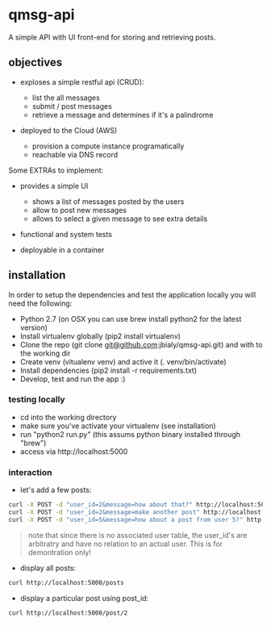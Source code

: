 # qmsg-api

A simple API with UI front-end for storing and retrieving posts.

## objectives

* exploses a simple restful api (CRUD):
    * list the all messages 
    * submit / post messages
    * retrieve a message and determines if it's a palindrome

* deployed to the Cloud (AWS)
    * provision a compute instance programatically
    * reachable via DNS record

Some EXTRAs to implement:

* provides a simple UI
    * shows a list of messages posted by the users
    * allow to post new messages
    * allows to select a given message to see extra details

* functional and system tests
* deployable in a container

## installation

In order to setup the dependencies and test the application locally you will need the following:

* Python 2.7 (on OSX you can use brew install python2 for the latest version)
* Install virtualenv globally (pip2 install virtualenv)
* Clone the repo (git clone git@github.com:jbialy/qmsg-api.git) and with to the working dir
* Create venv (vitualenv venv) and active it (. venv/bin/activate)
* Install dependencies (pip2 install -r requirements.txt)
* Develop, test and run the app :)

### testing locally

* cd into the working directory
* make sure you've activate your virtualenv (see installation)
* run "python2 run.py" (this assums python binary installed through "brew")
* access via http://localhost:5000

### interaction

* let's add a few posts:
```bash
curl -X POST -d "user_id=2&message=how about that?" http://localhost:5000/posts
curl -X POST -d "user_id=2&message=make another post" http://localhost:5000/posts
curl -X POST -d "user_id=5&message=how about a post from user 5?" http://localhost:5000/posts
```
> note that since there is no associated user table, the user_id's are arbitratry and have no relation to an actual user. This is for demontration only!

* display all posts:
```bash
curl http://localhost:5000/posts
```

* display a particular post using post_id:
```bash
curl http://localhost:5000/post/2
```
